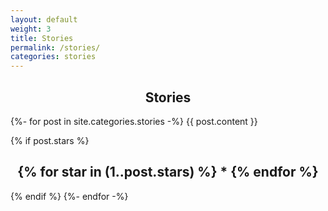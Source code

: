 ```yaml
---
layout: default
weight: 3
title: Stories
permalink: /stories/
categories: stories
---
```


<h2 style="text-align: center;">Stories</h2>
{%- for post in site.categories.stories -%}
  {{ post.content }}

  {% if post.stars %}
    <h2 style="text-align: center;">
      {% for star in (1..post.stars) %}
        *
      {% endfor %}
    </h2>
  {% endif %}
{%- endfor -%}
